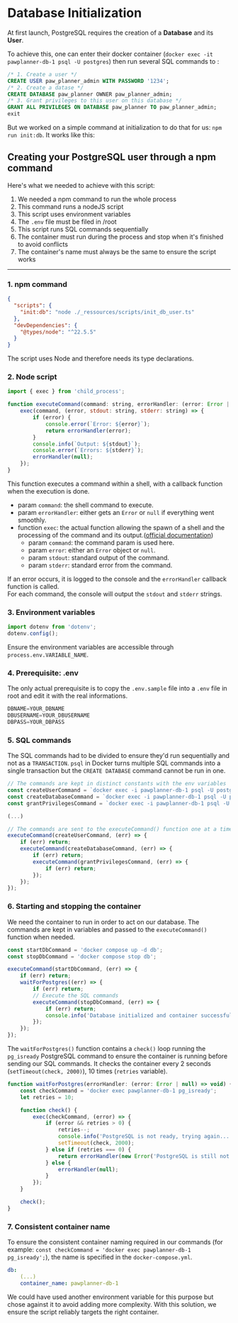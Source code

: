 # Database Initialization

At first launch, PostgreSQL requires the creation of a **Database** and its **User**. 

To achieve this, one can enter their docker container (`docker exec -it pawplanner-db-1 psql -U postgres`) then run several SQL commands to : 
```sql
/* 1. Create a user */
CREATE USER paw_planner_admin WITH PASSWORD '1234';
/* 2. Create a datase */
CREATE DATABASE paw_planner OWNER paw_planner_admin;
/* 3. Grant privileges to this user on this database */
GRANT ALL PRIVILEGES ON DATABASE paw_planner TO paw_planner_admin;
exit
```
But we worked on a simple command at initialization to do that for us: `npm run init:db`. It works like this: 
## Creating your PostgreSQL user through a npm command

Here's what we needed to achieve with this script:
1. We needed a npm command to run the whole process
2. This command runs a nodeJS script
3. This script uses environment variables
4. The `.env` file must be filed in /root
5. This script runs SQL commands sequentially
6. The container must run during the process and stop when it's finished to avoid conflicts
7. The container's name must always be the same to ensure the script works
___
### 1. npm command

```json
{
  "scripts": {
    "init:db": "node ./_ressources/scripts/init_db_user.ts"
  },
  "devDependencies": {
    "@types/node": "^22.5.5"
  }
}
```
The script uses Node and therefore needs its type declarations.

### 2. Node script

```js
import { exec } from 'child_process';

function executeCommand(command: string, errorHandler: (error: Error | null) => void) {
    exec(command, (error, stdout: string, stderr: string) => {
        if (error) {
            console.error(`Error: ${error}`);
            return errorHandler(error);
        }
        console.info(`Output: ${stdout}`);
        console.error(`Errors: ${stderr}`);
        errorHandler(null);
    });
}
```
This function executes a command within a shell, with a callback function when the execution is done.
- param `command`: the shell command to execute.
- param `errorHandler`: either gets an `Error` or `null` if everything went smoothly.
- function `exec`: the actual function allowing the spawn of a shell and the processing of the command and its output.([official documentation](https://nodejs.org/api/child_process.html#child_processexeccommand-options-callback))
    - param `command`: the command param is used here.
    - param `error`: either an `Error` object or `null`.
    - param `stdout`: standard output of the command.
    - param `stderr`: standard error from the command.

If an error occurs, it is logged to the console and the `errorHandler` callback function is called.<br>
For each command, the console will output the `stdout` and `stderr` strings.

### 3. Environment variables 
```js
import dotenv from 'dotenv';
dotenv.config();
```
Ensure the environment variables are accessible through `process.env.VARIABLE_NAME`. 
### 4. Prerequisite: .env
The only actual prerequisite is to copy the `.env.sample` file into a `.env` file in root and edit it with the real informations.
```js (not actual js)
DBNAME=YOUR_DBNAME
DBUSERNAME=YOUR_DBUSERNAME
DBPASS=YOUR_DBPASS
```

### 5. SQL commands
The SQL commands had to be divided to ensure they'd run sequentially and not as a `TRANSACTION`. `psql` in Docker turns multiple SQL commands into a single transaction but the `CREATE DATABASE` command cannot be run in one.
```js
// The commands are kept in distinct constants with the env variables
const createUserCommand = `docker exec -i pawplanner-db-1 psql -U postgres -c "CREATE USER ${process.env.DBUSERNAME} WITH PASSWORD '${process.env.DBPASS}';"`;
const createDatabaseCommand = `docker exec -i pawplanner-db-1 psql -U postgres -c "CREATE DATABASE ${process.env.DBNAME} OWNER ${process.env.DBUSERNAME};"`;
const grantPrivilegesCommand = `docker exec -i pawplanner-db-1 psql -U postgres -c "GRANT ALL PRIVILEGES ON DATABASE ${process.env.DBNAME} TO ${process.env.DBUSERNAME};"`;

(...)

// The commands are sent to the executeCommand() function one at a time
executeCommand(createUserCommand, (err) => {
    if (err) return;
    executeCommand(createDatabaseCommand, (err) => {
        if (err) return;
        executeCommand(grantPrivilegesCommand, (err) => {
            if (err) return;
        });
    });
});
```

### 6. Starting and stopping the container 
We need the container to run in order to act on our database. The commands are kept in variables and passed to the `executeCommand()` function when needed.
```js
const startDbCommand = 'docker compose up -d db';
const stopDbCommand = 'docker compose stop db';

executeCommand(startDbCommand, (err) => {
    if (err) return;
    waitForPostgres((err) => {
        if (err) return;
        // Execute the SQL commands
        executeCommand(stopDbCommand, (err) => {
            if (err) return;
            console.info('Database initialized and container successfully stopped.');
        });
    });
});
```
The `waitForPostgres()` function contains a `check()` loop running the `pg_isready` PostgreSQL command to ensure the container is running before sending our SQL commands. It checks the container every 2 seconds (`setTimeout(check, 2000)`), 10 times (`retries` variable).
```js
function waitForPostgres(errorHandler: (error: Error | null) => void) {
    const checkCommand = 'docker exec pawplanner-db-1 pg_isready';
    let retries = 10;

    function check() {
        exec(checkCommand, (error) => {
            if (error && retries > 0) {
                retries--;
                console.info('PostgreSQL is not ready, trying again...');
                setTimeout(check, 2000);
            } else if (retries === 0) {
                return errorHandler(new Error('PostgreSQL is still not ready after 10 tries. Stopping attempts.'));
            } else {
                errorHandler(null);
            }
        });
    }

    check();
}
```
### 7. Consistent container name 
To ensure the consistent container naming required in our commands (for example: `const checkCommand = 'docker exec pawplanner-db-1 pg_isready';`), the name is specified in the `docker-compose.yml`.
```yml
db:
    (...)
    container_name: pawplanner-db-1
```
We could have used another environment variable for this purpose but chose against it to avoid adding more complexity. With this solution, we ensure the script reliably targets the right container.